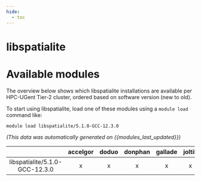 ```yaml
---
hide:
  - toc
---
```


libspatialite
=============

# Available modules


The overview below shows which libspatialite installations are available per HPC-UGent Tier-2 cluster, ordered based on software version (new to old).

To start using libspatialite, load one of these modules using a `module load` command like:

```shell
module load libspatialite/5.1.0-GCC-12.3.0
```

*(This data was automatically generated on {{modules_last_updated}})*  

| |accelgor|doduo|donphan|gallade|joltik|litleo|shinx|
| :---: | :---: | :---: | :---: | :---: | :---: | :---: | :---: |
|libspatialite/5.1.0-GCC-12.3.0|x|x|x|x|x|x|x|
